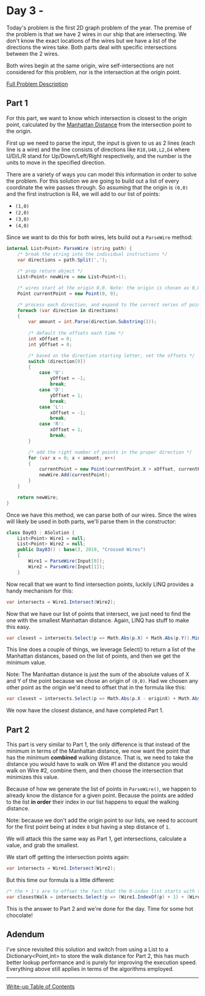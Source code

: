 ﻿# Day 3 - 

Today's problem is the first 2D graph problem of the year. The premise of the problem is that we have 2 wires in our ship that are intersecting. We don't know the exact locations of the wires but we have a list of the directions the wires take. Both parts deal with specific intersections between the 2 wires.

Both wires begin at the same origin, wire self-intersections are not considered for this problem, nor is the intersection at the origin point.

[Full Problem Description](https://adventofcode.com/2019/day/3)

## Part 1

For this part, we want to know which intersection is closest to the origin point, calculated by the [Manhattan Distance](https://en.wikipedia.org/wiki/Taxicab_geometry) from the intersection point to the origin.

First up we need to parse the input, the input is given to us as 2 lines (each line is a wire) and the line consists of directions like `R10,U40,L2,D4` where U/D/L/R stand for Up/Down/Left/Right respectively, and the number is the units to move in the specified direction.

There are a variety of ways you can model this information in order to solve the problem. For this solution we are going to build out a list of every coordinate the wire passes through. So assuming that the origin is `(0,0)` and the first instruction is R4, we will add to our list of points:

- `(1,0)`
- `(2,0)`
- `(3,0)`
- `(4,0)`

Since we want to do this for both wires, lets build out a `ParseWire` method:

```c#
internal List<Point> ParseWire (string path) {
    /* break the string into the individual instructions */
    var directions = path.Split(',');
    
    /* prep return object */
    List<Point> newWire = new List<Point>();

    /* wires start at the origin 0,0. Note: the origin is chosen as 0,0 for ease of Manhattan distance calcs */
    Point currentPoint = new Point(0, 0);

    /* process each direction, and expand to the correct series of points */
    foreach (var direction in directions)
    {
        var amount = int.Parse(direction.Substring(1));
        
        /* default the offsets each time */
        int xOffset = 0;
        int yOffset = 0;

        /* based on the direction starting letter, set the offsets */
        switch (direction[0])
        {
            case 'U':
                yOffset = -1;
                break;
            case 'D':
                yOffset = 1;
                break;
            case 'L':
                xOffset = -1;
                break;
            case 'R':
                xOffset = 1;
                break;
        }

        /* add the right number of points in the proper direction */
        for (var x = 0; x < amount; x++)
        {
            currentPoint = new Point(currentPoint.X + xOffset, currentPoint.Y + yOffset);
            newWire.Add(currentPoint);
        }
    }

    return newWire;
}
```

Once we have this method, we can parse both of our wires. Since the wires will likely be used in both parts, we'll parse them in the constructor:

```c#
class Day03 : ASolution {
    List<Point> Wire1 = null;
    List<Point> Wire2 = null;
    public Day03() : base(3, 2019, "Crossed Wires")
    {
        Wire1 = ParseWire(Input[0]);
        Wire2 = ParseWire(Input[1]);
    }
```

Now recall that we want to find intersection points, luckily LINQ provides a handy mechanism for this:

```c#
var intersects = Wire1.Intersect(Wire2);
```

Now that we have our list of points that intersect, we just need to find the one with the smallest Manhattan distance. Again, LINQ has stuff to make this easy.

```c#
var closest = intersects.Select(p => Math.Abs(p.X) + Math.Abs(p.Y)).Min();
```

This line does a couple of things, we leverage Select() to return a list of the Manhattan distances, based on the list of points, and then we get the minimum value.

Note: The Manhattan distance is just the sum of the absolute values of X and Y of the point because we chose an origin of `(0,0)`. Had we chosen any other point as the origin we'd need to offset that in the formula like this:

```c#
var closest = intersects.Select(p => Math.Abs(p.X - originX) + Math.Abs(p.Y - originY)).Min();
```

We now have the closest distance, and have completed Part 1.

## Part 2

This part is very similar to Part 1, the only difference is that instead of the minimum in terms of the Manhattan distance, we now want the point that has the minimum **combined** walking distance. That is, we need to take the distance you would have to walk on Wire #1 and the distance you would walk on Wire #2, combine them, and then choose the intersection that minimizes this value.

Because of how we generate the list of points in `ParseWire()`, we happen to already know the distance for a given point. Because the points are added to the list **in order** their index in our list happens to equal the walking distance.

Note: because we don't add the origin point to our lists, we need to account for the first point being at index `0` but having a step distance of `1`.

We will attack this the same way as Part 1, get intersections, calculate a value, and grab the smallest.

We start off getting the intersection points again:

```c#
var intersects = Wire1.Intersect(Wire2);
```
But this time our formula is a little different:

```c#
/* the + 1's are to offset the fact that the 0-index list starts with the first step length of 1 */
var closestWalk = intersects.Select(p => (Wire1.IndexOf(p) + 1) + (Wire2.IndexOf(p) + 1)).Min();
```

This is the answer to Part 2 and we're done for the day. Time for some hot chocolate!

## Adendum 

I've since revisited this solution and switch from using a List<Point> to a Dictionary<Point,int> to store the walk distance for Part 2, this has much better lookup performance and is purely for improving the execution speed. Everything above still applies in terms of the algorithms employed.

------
[Write-up Table of Contents](../../../README.md)

